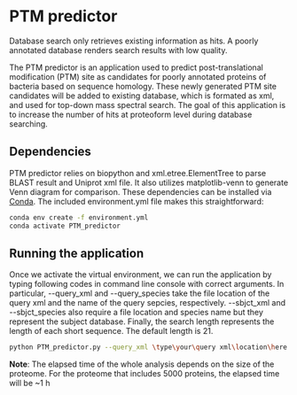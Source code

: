 # PTM predictor

Database search only retrieves existing information as hits. A poorly annotated database renders search results with low quality.

The PTM predictor is an application used to predict post-translational modification (PTM) site as candidates for poorly annotated proteins of bacteria based on sequence homology. These newly generated PTM site candidates will be added to existing database, which is formated as xml, and used for top-down mass spectral search. The goal of this application is to increase the number of hits at proteoform level during database searching. 

## Dependencies

PTM predictor relies on biopython and xml.etree.ElementTree to parse BLAST result and Uniprot xml file. It also utilizes matplotlib-venn to generate Venn diagram for comparison. These dependencies can be installed via [Conda](https://conda.io/projects/conda/en/latest/user-guide/install/windows.html). The included environment.yml file makes this straightforward:
``` bash
conda env create -f environment.yml
conda activate PTM_predictor
```

## Running the application

Once we activate the virtual environment, we can run the application by typing following codes in command line console with correct arguments. In particular, --query_xml and --query_species take the file location of the query xml and the name of the query sepcies, respectively. --sbjct_xml and --sbjct_species also require a file location and species name but they represent the subject database. Finally, the search length represents the length of each short sequence. The default length is 21.

```bash
python PTM_predictor.py --query_xml \type\your\query xml\location\here --query_species [species name (e.g. Ecoli_K12)]  --sbjct_xml \type\your\subject xml\location\here --sbjct_species [species name (e.g. Ecoli_B)] --sl [length of short sequence]
```
**Note**: The elapsed time of the whole analysis depends on the size of the proteome. For the proteome that includes 5000 proteins, the elapsed time will be ~1 h


